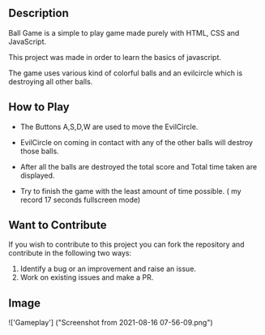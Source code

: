 ## Description
Ball Game is a simple to play game made purely with HTML, CSS and JavaScript.

This project was made in order to learn the basics of javascript.

The game uses various kind of colorful balls and an evilcircle which is destroying all other balls.

## How to Play
* The Buttons A,S,D,W are used to move the EvilCircle.
* EvilCircle on coming in contact with any of the other balls will destroy those balls.

* After all the balls are destroyed the total score and Total time taken are displayed.

* Try to finish the game with the least amount of time possible. ( my record 17 seconds fullscreen mode)

## Want to Contribute
If you wish to contribute to this project you can fork the repository and contribute in the following two ways:

   1) Identify a bug or an improvement and raise an issue.
   2) Work on existing issues and make a PR.
   
## Image

!['Gameplay'] ("Screenshot from 2021-08-16 07-56-09.png")
